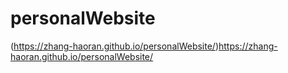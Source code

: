 # personalWebsite
(https://zhang-haoran.github.io/personalWebsite/)https://zhang-haoran.github.io/personalWebsite/
